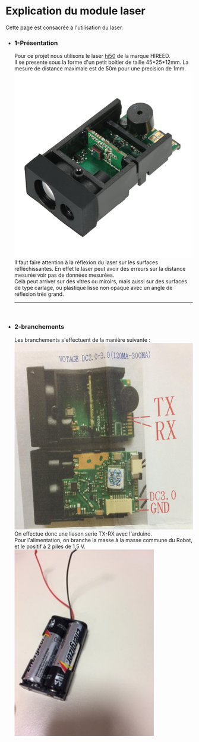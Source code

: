 <h1> Explication du module laser </h1>
Cette page est consacrée a l'utilisation du laser.  
<ul>
<li><h3>1-Présentation</h3>
Pour ce projet nous utilisons le laser <a href="https://fr.aliexpress.com/item/50m-164ft-Laser-Distance-Measuring-Sensor-Range-Finder-Module-Low-cost-Diastimeter-Single-Continuous-Measurement/32792768667.html?spm=a2g0w.10010108.1000013.1.51f42bb0M1R4Ws&traffic_analysisId=recommend_2088_1_90158_iswistore&scm=1007.13339.90158.0&pvid=f9d4958f-2d6c-4487-9ee1-a3cd3a2b37b9&tpp=1">hi50</a> de la marque HIREED.<br/>
Il se presente sous la forme d'un petit boitier de taille 45*25*12mm. La mesure de distance maximale est de 50m pour une precision de 1mm.<br/>
<img src="/documentation/Images/laser.jpg" alt="photo_lazer" height="500"/><br/>
 Il faut faire attention à la réflexion du laser sur les surfaces réfléchissantes. En effet le laser peut avoir des erreurs sur la distance mesurée voir pas de données mesurées.<br/>
 Cela peut arriver sur des vitres ou miroirs, mais aussi sur des surfaces de type carlage, ou plastique lisse non opaque avec un angle de réflexion très grand.
</li>
<hr/>
<br/>
<li><h3>2-branchements</h3>
   Les branchements s'effectuent de la manière suivante :
<img src="/documentation/Images/cablage_laser.jpg" alt="Image cablage" height="500"/><br/>
On effectue donc une liason serie TX-RX avec l'arduino.<br/>
Pour l'alimentation, on branche la masse à la masse commune du Robot, et le positif à 2 piles de 1,5 V.<br/>
<img src="/documentation/Images/pile.jpg" alt="piles" height="500"/>




